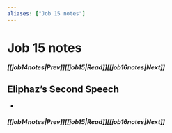 ```yaml
---
aliases: ["Job 15 notes"]
---
```

# Job 15 notes
##### <span class=arrow-left></span>[[job14notes|Prev]]<span class=navigation-separator></span>[[job15|Read]]<span class=navigation-separator></span>[[job16notes|Next]]<span class=arrow-right></span>
## Eliphaz’s Second Speech
- 
##### <span class=arrow-left></span>[[job14notes|Prev]]<span class=navigation-separator></span>[[job15|Read]]<span class=navigation-separator></span>[[job16notes|Next]]<span class=arrow-right></span>